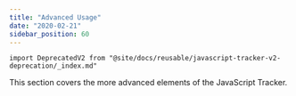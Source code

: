 ```yaml
---
title: "Advanced Usage"
date: "2020-02-21"
sidebar_position: 60
---
```


```mdx-code-block
import DeprecatedV2 from "@site/docs/reusable/javascript-tracker-v2-deprecation/_index.md"
```

<DeprecatedV2/>

This section covers the more advanced elements of the JavaScript Tracker.
